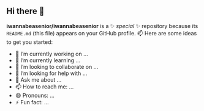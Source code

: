 ## Hi there 👋


**iwannabeasenior/iwannabeasenior** is a ✨ _special_ ✨ repository because its `README.md` (this file) appears on your GitHub profile.
:mailbox:
Here are some ideas to get you started:

- 🔭 I’m currently working on ...
- 🌱 I’m currently learning ...
- 👯 I’m looking to collaborate on ...
- 🤔 I’m looking for help with ...
- 💬 Ask me about ...
- 📫 How to reach me: ...
- 😄 Pronouns: ...
- ⚡ Fun fact: ...

